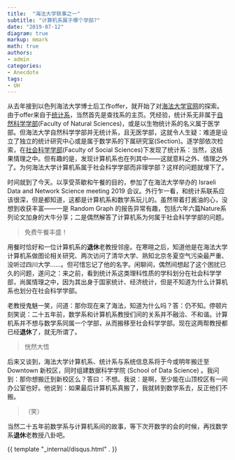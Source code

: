 ```yaml
---
title:  "海法大学轶事之一"
subtitle: "计算机系属于哪个学部?"
date: "2019-07-12"
diagram: true
markup: mmark
math: true
authors:
- admin
categories: 
- Anecdote
tags:
- UH
---
```


从去年接到以色列海法大学博士后工作offer，就开始了对[海法大学官网](https://www.haifa.ac.il/index.php/en/)的探索。由于offer来自于[统计系](https://stat.hevra.haifa.ac.il/index.php/en/)，当然首先是查找系的主页。凭经验，统计系无非属于[自然科学学部](http://sciences.haifa.ac.il/sciwp/wordpress/)(Faculty of Natural Sciences)，或是以生物统计系的名义属于医学部。但海法大学自然科学学部并无统计系，且无医学部，这就令人生疑：难道是设立了独立的统计研究中心或是属于数学系的下属研究室(Section)。逐学部依次检索，在[社会科学学部](https://www.hevra.haifa.ac.il/index.php/en/)(Faculty of Social Sciences)下发现了统计系：当然，这结果情理之中。但有趣的是，发现计算机系也在列其中——这就意料之外、情理之外了。为何海法大学计算机系属于社会科学学部而非理学部？这样的问题就埋下了。

时间就到了今天。以享受茶歇和午餐的目的，参加了在海法大学举办的 Israeli Data and Network Science meeting 2019 会议。外行乍一看，和统计系联系应该很深，但是都知道，这都是计算机系和数学系玩儿的。虽然带着打酱油的心，没想到收获丰富——一是 Random Graph 的报告异常有趣，包括六年六篇Nature系列论文加身的大牛分享；二是偶然解答了计算机系为何属于社会科学学部的问题。

>免费午餐丰盛！

用餐时恰好和一位计算机系的**退休**老教授邻座。在寒暄之后，知道他是在海法大学计算机系做图论相关研究、两次访问了清华大学、熟知北京冬夏空气污染最严重、没听过四川大学……。但可惜忘记了他的名字。闲聊间，偶然间想起了这个困扰已久的问题，遂问之：来之前，看到统计系这类理科性质的学科划分在社会科学学部，尚属情理之中，因为其出身于国家统计、经济统计，但是不知道为什么计算机系也划分在社会科学学部。

老教授鬼魅一笑，问道：那你现在来了海法，知道为什么吗？答：仍不知。停顿片刻笑说：二十五年前，数学系和计算机系教授们间的关系并不融洽、不和谐。计算机系并不想与数学系同属一个学部，从而搬移至社会科学学部。现在这两帮教授都已经**退休**了，就无所谓了。

>恍然大悟

后来又谈到，海法大学计算机系、统计系与系统信息系将于今或明年搬迁至 Downtown 新校区，同时组建数据科学学院 (School of Data Science) 。我问到：那你想搬迁到新校区么？答曰：不想。我说：是啊，至少能在山顶校区有一间办公室也好。他说到：如果最后计算机系真搬了，我就转到数学系去，反正他们不搬。

>（笑）

当然二十五年前数学系与计算机系间的故事，等下次开数学的会的时候，再找数学系**退休**老教授八卦吧。

{{ template "_internal/disqus.html" . }}